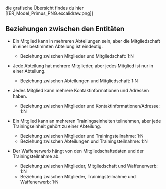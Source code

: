 die grafische Übersicht findes du hier [[ER_Model_Primus_PNG.excalidraw.png]]
## Beziehungen zwischen den Entitäten

- Ein Mitglied kann in mehreren Abteilungen sein, aber die Mitgliedschaft in einer bestimmten Abteilung ist eindeutig.
    - Beziehung zwischen Mitglieder und Mitgliedschaft: 1:N
    
- Jede Abteilung hat mehrere Mitglieder, aber jedes Mitglied ist nur in einer Abteilung.
    - Beziehung zwischen Abteilungen und Mitgliedschaft: 1:N
    
- Jedes Mitglied kann mehrere Kontaktinformationen und Adressen haben.
    - Beziehung zwischen Mitglieder und Kontaktinformationen/Adresse: 1:N
    
- Ein Mitglied kann an mehreren Trainingseinheiten teilnehmen, aber jede Trainingseinheit gehört zu einer Abteilung.
    - Beziehung zwischen Mitglieder und Trainingsteilnahme: 1:N
    - Beziehung zwischen Abteilungen und Trainingsteilnahme: 1:N
    
- Der Waffenerwerb hängt von den Mitgliedschaftsdaten und der Trainingsteilnahme ab.
    - Beziehung zwischen Mitglieder, Mitgliedschaft und Waffenerwerb: 1:N
    - Beziehung zwischen Mitglieder, Trainingsteilnahme und Waffenerwerb: 1:N